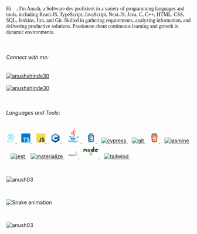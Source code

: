 <!-- <h3 align="center">Hi 👋, I'm Anush Shinde</h3> -->
<p style="font-family: Times New Roman, Times, serif;">Hi 👋, I'm Anush, a Software dev proficient in a variety of programming languages and tools, including React.JS, TypeScript, JavaScript, Next.JS, Java, C, C++, HTML, CSS, SQL, Jenkins, Jira, and Git. Skilled in gathering requirements, analyzing information, and delivering productive solutions. Passionate about continuous learning and growth in dynamic environments.</p>

 <p>&nbsp;</p> 
<p></p> 

<h6 align="left">Connect with me:</h6>
<!-- <p align="left">
<a href="https://linkedin.com/in/anushshinde30" target="blank"><img align="center" src="https://cdn.jsdelivr.net/npm/simple-icons@v3/icons/linkedin.svg" alt="anushshinde30" height="25" width="25" /></a>
 </p> -->
 <a href="https://linkedin.com/in/anushshinde30" target="blank"><img align="center" src="https://raw.githubusercontent.com/rahuldkjain/github-profile-readme-generator/master/src/images/icons/Social/linked-in-alt.svg" alt="anushshinde30" height="30" width="40" /></a> &nbsp;&nbsp;

<a href="https://twitter.com/anushshinde30" target="blank"><img align="center" src="https://raw.githubusercontent.com/rahuldkjain/github-profile-readme-generator/master/src/images/icons/Social/twitter.svg" alt="anushshinde30" height="30" width="40" /></a> &nbsp;&nbsp;




</p>
<p>&nbsp;</p> 
<p></p> 
<h6 align="left">Languages and Tools:</h6>
<p align="left"> 
<a href="https://reactjs.org/" target="_blank" rel="noreferrer"> <img src="https://raw.githubusercontent.com/devicons/devicon/master/icons/react/react-original-wordmark.svg" alt="react" width="25" height="25"/> </a> &nbsp;&nbsp;
<a href="https://www.typescriptlang.org/" target="_blank" rel="noreferrer"> <img src="https://raw.githubusercontent.com/devicons/devicon/master/icons/typescript/typescript-original.svg" alt="typescript" width="25" height="25"/> </a> &nbsp;&nbsp;
<a href="https://developer.mozilla.org/en-US/docs/Web/JavaScript" target="_blank" rel="noreferrer"> <img src="https://raw.githubusercontent.com/devicons/devicon/master/icons/javascript/javascript-original.svg" alt="javascript" width="25" height="25"/> </a>  &nbsp;&nbsp;
 <a href="https://www.w3schools.com/cpp/" target="_blank" rel="noreferrer"> <img src="https://raw.githubusercontent.com/devicons/devicon/master/icons/cplusplus/cplusplus-original.svg" alt="cplusplus" width="25" height="25"/> </a>  &nbsp;&nbsp;
 <a href="https://www.java.com" target="_blank" rel="noreferrer"> <img src="https://raw.githubusercontent.com/devicons/devicon/master/icons/java/java-original.svg" alt="java" width="40" height="40"/> </a> &nbsp;&nbsp;
 <a href="https://www.w3schools.com/css/" target="_blank" rel="noreferrer"> <img src="https://raw.githubusercontent.com/devicons/devicon/master/icons/css3/css3-original-wordmark.svg" alt="css3" width="25" height="25"/> </a>  &nbsp;&nbsp;
<a href="https://www.cypress.io" target="_blank" rel="noreferrer"> <img src="https://raw.githubusercontent.com/simple-icons/simple-icons/6e46ec1fc23b60c8fd0d2f2ff46db82e16dbd75f/icons/cypress.svg" alt="cypress" width="25" height="25"/> </a>  &nbsp;&nbsp;
 <a href="https://git-scm.com/" target="_blank" rel="noreferrer"> <img src="https://www.vectorlogo.zone/logos/git-scm/git-scm-icon.svg" alt="git" width="25" height="25"/> </a>  &nbsp;&nbsp;
<a href="https://www.w3.org/html/" target="_blank" rel="noreferrer"> <img src="https://raw.githubusercontent.com/devicons/devicon/master/icons/html5/html5-original-wordmark.svg" alt="html5" width="25" height="25"/> </a>  &nbsp;&nbsp;
<a href="https://jasmine.github.io/" target="_blank" rel="noreferrer"> <img src="https://www.vectorlogo.zone/logos/jasmine/jasmine-icon.svg" alt="jasmine" width="25" height="25"/> </a>  &nbsp;&nbsp;
<a href="https://jestjs.io" target="_blank" rel="noreferrer"> <img src="https://www.vectorlogo.zone/logos/jestjsio/jestjsio-icon.svg" alt="jest" width="25" height="25"/> </a>  &nbsp;&nbsp;
<a href="https://materializecss.com/" target="_blank" rel="noreferrer"> <img src="https://raw.githubusercontent.com/prplx/svg-logos/5585531d45d294869c4eaab4d7cf2e9c167710a9/svg/materialize.svg" alt="materialize" width="25" height="25"/> </a>  &nbsp;&nbsp;
<a href="https://www.mysql.com/" target="_blank" rel="noreferrer"> <img src="https://raw.githubusercontent.com/devicons/devicon/master/icons/mysql/mysql-original-wordmark.svg" alt="mysql" width="25" height="25"/> </a>  &nbsp;&nbsp;
<a href="https://nodejs.org" target="_blank" rel="noreferrer"> <img src="https://raw.githubusercontent.com/devicons/devicon/master/icons/nodejs/nodejs-original-wordmark.svg" alt="nodejs" width="40" height="40"/> </a>  &nbsp;&nbsp;
 <a href="https://tailwindcss.com/" target="_blank" rel="noreferrer"> <img src="https://www.vectorlogo.zone/logos/tailwindcss/tailwindcss-icon.svg" alt="tailwind" width="40" height="40"/> </a>  &nbsp;&nbsp;

 </p>

 <p>&nbsp;</p> 
<p></p> 
<p><img align="center" src="https://github-readme-stats.vercel.app/api/top-langs?username=anush03&show_icons=true&locale=en&layout=compact" alt="anush03" style="width: 300px; height:150px;"  /></p>

 <p>&nbsp;</p> 
<p></p> 
 <img src="https://raw.githubusercontent.com/Sutil/Sutil/2b2fad3bf54522bb30c8c170591fc68ff51b69e6/github-contribution-grid-snake2.svg" alt="Snake animation" />
 <p>&nbsp;</p> 
<p></p> 
<p align="left"> <img src="https://komarev.com/ghpvc/?username=anush03&label=Profile%20views&color=0e75b6&style=flat" alt="anush03" /> </p>
